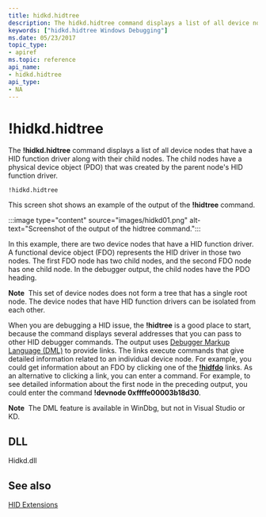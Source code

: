 ```yaml
---
title: hidkd.hidtree
description: The hidkd.hidtree command displays a list of all device nodes that have a HID function driver along with their child nodes. 
keywords: ["hidkd.hidtree Windows Debugging"]
ms.date: 05/23/2017
topic_type:
- apiref
ms.topic: reference
api_name:
- hidkd.hidtree
api_type:
- NA
---
```


# !hidkd.hidtree


The **!hidkd.hidtree** command displays a list of all device nodes that have a HID function driver along with their child nodes. The child nodes have a physical device object (PDO) that was created by the parent node's HID function driver.

```dbgcmd
!hidkd.hidtree
```

This screen shot shows an example of the output of the **!hidtree** command.

:::image type="content" source="images/hidkd01.png" alt-text="Screenshot of the output of the hidtree command.":::

In this example, there are two device nodes that have a HID function driver. A functional device object (FDO) represents the HID driver in those two nodes. The first FDO node has two child nodes, and the second FDO node has one child node. In the debugger output, the child nodes have the PDO heading.

**Note**  This set of device nodes does not form a tree that has a single root node. The device nodes that have HID function drivers can be isolated from each other.

 

When you are debugging a HID issue, the **!hidtree** is a good place to start, because the command displays several addresses that you can pass to other HID debugger commands. The output uses [Debugger Markup Language (DML)](../debugger/debugger-markup-language-commands.md) to provide links. The links execute commands that give detailed information related to an individual device node. For example, you could get information about an FDO by clicking one of the [**!hidfdo**](-hidkd-hidfdo.md) links. As an alternative to clicking a link, you can enter a command. For example, to see detailed information about the first node in the preceding output, you could enter the command **!devnode 0xffffe00003b18d30**.

**Note**  The DML feature is available in WinDbg, but not in Visual Studio or KD.

 

## <span id="DLL"></span><span id="dll"></span>DLL


Hidkd.dll

## See also


[HID Extensions](hid-extensions.md)

 

 






